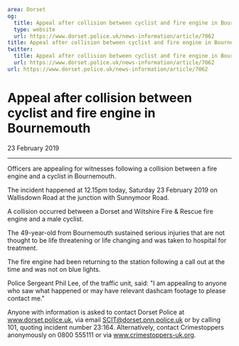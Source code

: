 ```yaml
area: Dorset
og:
  title: Appeal after collision between cyclist and fire engine in Bournemouth
  type: website
  url: https://www.dorset.police.uk/news-information/article/7062
title: Appeal after collision between cyclist and fire engine in Bournemouth |
twitter:
  title: Appeal after collision between cyclist and fire engine in Bournemouth
  url: https://www.dorset.police.uk/news-information/article/7062
url: https://www.dorset.police.uk/news-information/article/7062
```

# Appeal after collision between cyclist and fire engine in Bournemouth

23 February 2019

* * *

Officers are appealing for witnesses following a collision between a fire engine and a cyclist in Bournemouth.

The incident happened at 12.15pm today, Saturday 23 February 2019 on Wallisdown Road at the junction with Sunnymoor Road.

A collision occurred between a Dorset and Wiltshire Fire & Rescue fire engine and a male cyclist.

The 49-year-old from Bournemouth sustained serious injuries that are not thought to be life threatening or life changing and was taken to hospital for treatment.

The fire engine had been returning to the station following a call out at the time and was not on blue lights.

Police Sergeant Phil Lee, of the traffic unit, said: "I am appealing to anyone who saw what happened or may have relevant dashcam footage to please contact me."

Anyone with information is asked to contact Dorset Police at www.dorset.police.uk, via email SCIT@dorset.pnn.police.uk or by calling 101, quoting incident number 23:164. Alternatively, contact Crimestoppers anonymously on 0800 555111 or via www.crimestoppers-uk.org.
